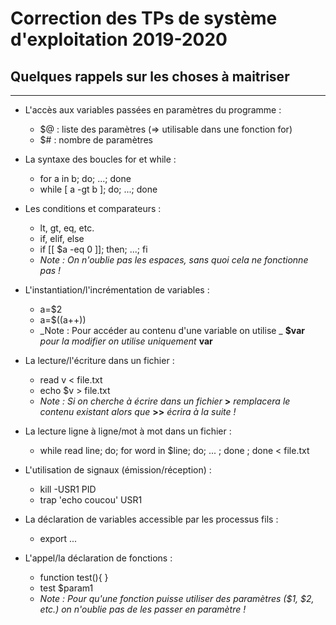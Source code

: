 # Correction des TPs de système d'exploitation 2019-2020


## Quelques rappels sur les choses à maitriser ##
----------------------

* L'accès aux variables passées en paramètres du programme :
	* $@ : liste des paramètres (=> utilisable dans une fonction for)
	* $# : nombre de paramètres

* La syntaxe des boucles for et while : 
	* for a in b; do; ...; done
	* while [ a -gt b ]; do; ...; done

* Les conditions et comparateurs :
	* lt, gt, eq, etc.
	* if, elif, else
	* if [[ $a -eq 0 ]]; then; ...; fi
	* _Note : On n'oublie pas les espaces, sans quoi cela ne fonctionne pas !_ 

* L'instantiation/l'incrémentation de variables :
	* a=$2
	* a=$((a++))
	* _Note : Pour accéder au contenu d'une variable on utilise _ **$var** _pour la modifier on utilise uniquement_ **var**


* La lecture/l'écriture dans un fichier :
	* read v < file.txt
	* echo $v > file.txt
	* _Note : Si on cherche à écrire dans un fichier_ **>** _remplacera le contenu existant alors que_ **>>** _écrira à la suite !_

* La lecture ligne à ligne/mot à mot dans un fichier :
	* while read line; do; for word in $line; do; ... ; done ; done < file.txt

* L'utilisation de signaux (émission/réception) :
	* kill -USR1 PID
	* trap 'echo coucou' USR1

* La déclaration de variables accessible par les processus fils :
	* export ...

* L'appel/la déclaration de fonctions :
	* function test(){ }
	* test $param1
	* _Note : Pour qu'une fonction puisse utiliser des paramètres ($1, $2, etc.) on n'oublie pas de les passer en paramètre !_

